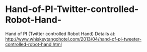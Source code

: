 # Hand-of-PI-Twitter-controlled-Robot-Hand-
Hand of PI (Twitter controlled Robot Hand)
Details at:
http://www.whiskeytangohotel.com/2013/04/hand-of-pi-tweeter-controlled-robot-hand.html
